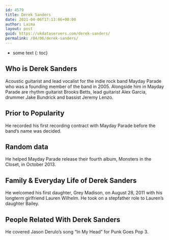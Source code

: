 ```yaml
---
id: 4579
title: Derek Sanders
date: 2021-04-06T17:13:06+00:00
author: Laima
layout: post
guid: https://ukdataservers.com/derek-sanders/
permalink: /04/06/derek-sanders/
---
```


* some text
{: toc}


## Who is Derek Sanders
                  
                  
                  
Acoustic guitarist and lead vocalist for the indie rock band Mayday Parade who was a founding member of the band in 2005. Alongside him in Mayday Parade are rhythm guitarist Brooks Betts, lead guitarist Alex Garcia, drummer Jake Bundrick and bassist Jeremy Lenzo.
                  
              
            
              
            
                
                
                
## Prior to Popularity
                  
                  
                  
He recorded his first recording contract with Mayday Parade before the band&#8217;s name was decided.
                  
              
            
              
            
                
                
                
## Random data
                  
                  
                  
He helped Mayday Parade release their fourth album, Monsters in the Closet, in October 2013.
                  
              
            
              
            
                
                
                
## Family & Everyday Life of Derek Sanders
                  
                  
                  
He welcomed his first daughter, Grey Madison, on August 28, 2011 with his longterm girlfriend Lauren Wilhelm. He took on a stepfather role to Lauren&#8217;s daughter Bailey.
                  
              
            
              
            
                
                
                
## People Related With Derek Sanders
                  
                  
                  
He covered Jason Derulo&#8217;s song &#8220;In My Head&#8221; for Punk Goes Pop 3.
                  
              
            
              
            
                
              
            
              
              
            
            
              
            
          
          
          